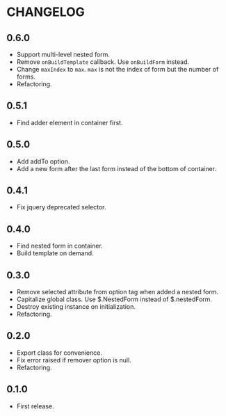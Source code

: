 # CHANGELOG

## 0.6.0

* Support multi-level nested form.
* Remove `onBuildTemplate` callback. Use `onBuildForm` instead.
* Change `maxIndex` to `max`. `max` is not the index of form but the number of forms.
* Refactoring.

## 0.5.1

* Find adder element in container first.

## 0.5.0

* Add addTo option.
* Add a new form after the last form instead of the bottom of container.

## 0.4.1

* Fix jquery deprecated selector.

## 0.4.0

* Find nested form in container.
* Build template on demand.

## 0.3.0

* Remove selected attribute from option tag when added a nested form.
* Capitalize global class. Use $.NestedForm instead of $.nestedForm.
* Destroy existing instance on initialization.
* Refactoring.

## 0.2.0

* Export class for convenience.
* Fix error raised if remover option is null.
* Refactoring.

## 0.1.0

* First release.
